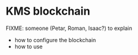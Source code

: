 # KMS blockchain

FIXME: someone (Petar, Roman, Isaac?) to explain
- how to configure the blockchain
- how to use